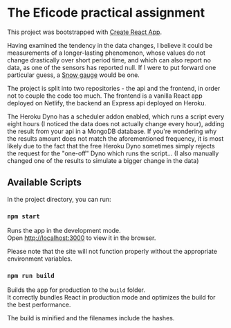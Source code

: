 # The Eficode practical assignment

This project was bootstrapped with [Create React App](https://github.com/facebook/create-react-app).

Having examined the tendency in the data changes, I believe it could be measurements of a longer-lasting phenomenon, whose values do not change drastically over short period time, and which can also report no data, as one of the sensors has reported null. If I were to put forward one particular guess, a [Snow gauge](https://en.wikipedia.org/wiki/Snow_gauge) would be one.

The project is split into two repositories - the api and the frontend, in order not to couple the code too much. The frontend is a vanilla React app deployed on Netlify, the backend an Express api deployed on Heroku.

The Heroku Dyno has a scheduler addon enabled, which runs a script every eight hours (I noticed the data does not actually change every hour), adding the result from your api in a MongoDB database. If you're wondering why the results amount does not match the aforementioned frequency, it is most likely due to the fact that the free Heroku Dyno sometimes simply rejects the request for the "one-off" Dyno which runs the script... (I also manually changed one of the results to simulate a bigger change in the data)

## Available Scripts

In the project directory, you can run:

### `npm start`

Runs the app in the development mode.\
Open [http://localhost:3000](http://localhost:3000) to view it in the browser.

Please note that the site will not function properly without the appropriate environment variables.

### `npm run build`

Builds the app for production to the `build` folder.\
It correctly bundles React in production mode and optimizes the build for the best performance.

The build is minified and the filenames include the hashes.
